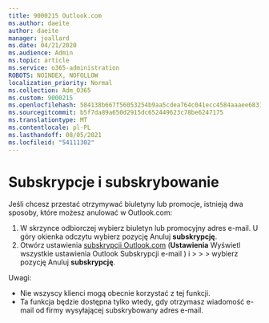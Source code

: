 ```yaml
---
title: 9000215 Outlook.com
ms.author: daeite
author: daeite
manager: joallard
ms.date: 04/21/2020
ms.audience: Admin
ms.topic: article
ms.service: o365-administration
ROBOTS: NOINDEX, NOFOLLOW
localization_priority: Normal
ms.collection: Adm_O365
ms.custom: 9000215
ms.openlocfilehash: 584138b667f56053254b9aa5cdea764c041ecc4584aaaee683107f21b14d61e3
ms.sourcegitcommit: b5f7da89a650d2915dc652449623c78be6247175
ms.translationtype: MT
ms.contentlocale: pl-PL
ms.lasthandoff: 08/05/2021
ms.locfileid: "54111302"
---
```

# <a name="subscriptions-and-unsubscribing"></a>Subskrypcje i subskrybowanie

Jeśli chcesz przestać otrzymywać biuletyny lub promocje, istnieją dwa sposoby, które możesz anulować w Outlook.com:

1. W skrzynce odbiorczej wybierz biuletyn lub promocyjny adres e-mail. U góry okienka odczytu wybierz pozycję Anuluj **subskrypcję**.
2. Otwórz ustawienia [subskrypcji Outlook.com](https://outlook.live.com/mail/options/mail/brandsSubscriptions) (**Ustawienia** Wyświetl wszystkie ustawienia Outlook Subskrypcji e-mail ) i  >    >    >  wybierz pozycję Anuluj **subskrypcję**.

Uwagi:

- Nie wszyscy klienci mogą obecnie korzystać z tej funkcji.
- Ta funkcja będzie dostępna tylko wtedy, gdy otrzymasz wiadomość e-mail od firmy wysyłającej subskrybowany adres e-mail.